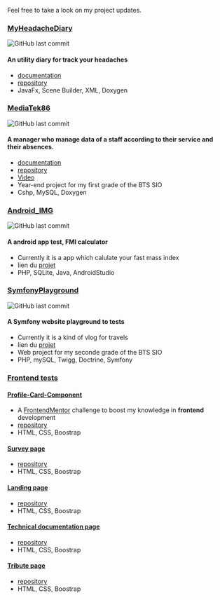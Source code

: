 Feel free to take a look on my project updates.


### [MyHeadacheDiary](https://elshindr.github.io/MyHeadacheDiary) 
![GitHub last commit](https://img.shields.io/github/last-commit/elshindr/MyHeadacheDiary?style=for-the-badge)
#### An utility diary for track your headaches
- [documentation](https://elshindr.github.io/MyHeadacheDiary/Doxygen/html/index.html)
- [repository](https://github.com/Elshindr/MyHeadacheDiary)
- JavaFx, Scene Builder, XML, Doxygen


### [MediaTek86](https://elshindr.github.io/MediaTek86/) 
![GitHub last commit](https://img.shields.io/github/last-commit/elshindr/MediaTek86?style=for-the-badge)
#### A manager who manage data of a staff according to their service and their absences.
- [documentation](https://elshindr.github.io/MediaTek86/DigimediaTek86/bin/DocumentationTechnique_Doxygen/html/index.html)
- [repository](https://github.com/Elshindr/MediaTek86)
- [Video](https://github.com/Elshindr/MediaTek86/tree/main/Documentations/Video/src)
- Year-end project for my first grade of the BTS SIO
- Cshp, MySQL, Doxygen


### [Android_IMG](https://github.com/Elshindr/Android_IMG) 
![GitHub last commit](https://img.shields.io/github/last-commit/elshindr/Android_IMG?style=for-the-badge)
#### A android app test, FMI calculator
- Currently it is a app which calulate your fast mass index
- lien du [projet](https://github.com/Elshindr/Android_IMG)
- PHP, SQLite, Java, AndroidStudio


### [SymfonyPlayground](https://elshindr.github.io/MySymfonyPlayground/) 
![GitHub last commit](https://img.shields.io/github/last-commit/elshindr/MySymfonyPlayground?style=for-the-badge)
#### A Symfony website playground to tests 
- Currently it is a kind of vlog for travels
- lien du [projet](https://github.com/Elshindr/MySymfonyPlayground)
- Web project for my seconde grade of the BTS SIO
- PHP, mySQL, Twigg, Doctrine, Symfony


### [Frontend tests](https://github.com/Elshindr/Front_Exercices)
#### [Profile-Card-Component](https://elshindr.github.io/Front_Exercices/Profile-Card-Component/)
- A [FrontendMentor](https://www.frontendmentor.io/challenges) challenge to boost my knowledge in **frontend** development
- [repository](https://github.com/Elshindr/Elshindr.github.io/Front_Exercices/tree/main/Profile-Card-Component)
- HTML, CSS, Boostrap

#### [Survey page](https://elshindr.github.io/Front_Exercices/SurveyPage)
- [repository](https://github.com/Elshindr/Elshindr.github.io/Front_Exercices/tree/main/SurveyPage)
- HTML, CSS, Boostrap

#### [Landing page](https://elshindr.github.io/Front_Exercices/ProductLandingPage)
- [repository](https://github.com/Elshindr/Elshindr.github.io/tree/main/ProductLandingPage)
- HTML, CSS, Boostrap

#### [Technical documentation page](https://elshindr.github.io/TechnicalDocumentationPage)
- [repository](https://github.com/Elshindr/Elshindr.github.io/Front_Exercices/tree/main/TechnicalDocumentationPage)
- HTML, CSS, Boostrap

#### [Tribute page](https://elshindr.github.io/Front_Exercices/TributePage)
- [repository](https://github.com/Elshindr/Elshindr.github.io/Front_Exercices/tree/main/TributePage)
- HTML, CSS, Boostrap

